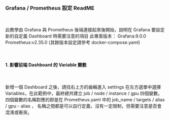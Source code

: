 ### Grafana / Prometheus 設定 ReadME

<br>

此教學由 Grafana 與 Prometheus 後端連接起來後開始，說明在 Grafana 要設定新的自定義 Dashboard 時需要注意的項目
此專案版本：
Grafana:9.0.0
Prometheus:v2.35.0
(其餘版本設定請參考 docker-compose.yaml)

<br>

#### 1. 影響前端 Dashboard 的 Variable 變數

<br>

新增一個 Dashboard 之後，請找右上方的齒輪進入 settings
在左方選單中選擇 Variables，在此範例中，最終總共建立 job / node / instance / gpu 四個變數。
四個變數的名稱對應的即是在 Prometheus.yaml 中的 job_name / targets / alias / gpu - alias ，
名稱之間都是可以自行定義，沒有一定限制，但需要注意是否會混淆或衝突。


